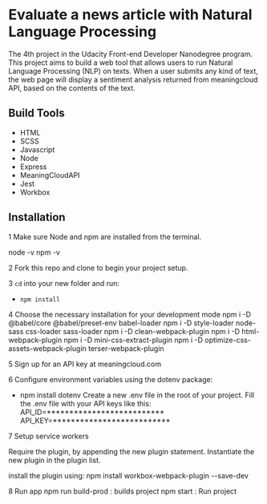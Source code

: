 # Evaluate a news article with Natural Language Processing

The 4th project in the Udacity Front-end Developer Nanodegree program. 
This project aims to build a web tool that allows users to run Natural Language Processing (NLP) on texts. When a user submits any kind of text, the web page will display a sentiment analysis returned from meaningcloud API, based on the contents of the text.



## Build Tools

* HTML
* SCSS
* Javascript
* Node
* Express
* MeaningCloudAPI
* Jest
* Workbox

## Installation

1 Make sure Node and npm are installed from the terminal.

node -v
npm -v

2 Fork this repo and clone to begin your project setup.

3 `cd` into your new folder and run:
- `npm install`

4 Choose the necessary installation for your development mode
npm i -D @babel/core @babel/preset-env babel-loader
npm i -D style-loader node-sass css-loader sass-loader
npm i -D clean-webpack-plugin
npm i -D html-webpack-plugin
npm i -D mini-css-extract-plugin
npm i -D optimize-css-assets-webpack-plugin terser-webpack-plugin


5 Sign up for an API key at meaningcloud.com

6 Configure environment variables using the dotenv package:

- npm install dotenv 
Create a new .env file in the root of your project.
Fill the .env file with your API keys like this:
API_ID=**************************
API_KEY=**************************

7 Setup service workers

Require the plugin, by appending the new plugin statement.
Instantiate the new plugin in the plugin list.

install the plugin using:
npm install workbox-webpack-plugin --save-dev

8 Run app 
npm run build-prod : builds project
npm start : Run project


